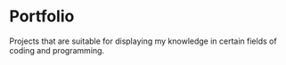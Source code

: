# Portfolio
Projects that are suitable for displaying my knowledge in certain fields of coding and programming. 
